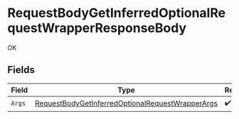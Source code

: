 # RequestBodyGetInferredOptionalRequestWrapperResponseBody

OK


## Fields

| Field                                                                                                                           | Type                                                                                                                            | Required                                                                                                                        | Description                                                                                                                     |
| ------------------------------------------------------------------------------------------------------------------------------- | ------------------------------------------------------------------------------------------------------------------------------- | ------------------------------------------------------------------------------------------------------------------------------- | ------------------------------------------------------------------------------------------------------------------------------- |
| `Args`                                                                                                                          | [RequestBodyGetInferredOptionalRequestWrapperArgs](../../Models/Operations/RequestBodyGetInferredOptionalRequestWrapperArgs.md) | :heavy_check_mark:                                                                                                              | N/A                                                                                                                             |